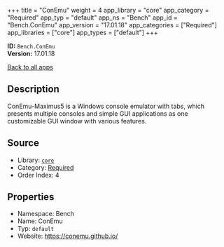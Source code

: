 ﻿+++
title = "ConEmu"
weight = 4
app_library = "core"
app_category = "Required"
app_typ = "default"
app_ns = "Bench"
app_id = "Bench.ConEmu"
app_version = "17.01.18"
app_categories = ["Required"]
app_libraries = ["core"]
app_types = ["default"]
+++

**ID:** `Bench.ConEmu`  
**Version:** 17.01.18  
<!--more-->

[Back to all apps](/apps/)

## Description
ConEmu-Maximus5 is a Windows console emulator with tabs, which presents multiple consoles and simple GUI applications as one customizable GUI window with various features.

## Source

* Library: [`core`](/app_libraries/core)
* Category: [Required](/app_categories/required)
* Order Index: 4

## Properties

* Namespace: Bench
* Name: ConEmu
* Typ: `default`
* Website: <https://conemu.github.io/>

